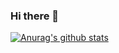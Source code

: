 ### Hi there 👋

<!--
**KimchiDosa/KimchiDosa** is a ✨ _special_ ✨ repository because its `README.md` (this file) appears on your GitHub profile.

Here are some ideas to get you started:

- 🔭 I’m currently working on ...
- 🌱 I’m currently learning ...
- 👯 I’m looking to collaborate on ...
- 🤔 I’m looking for help with ...
- 💬 Ask me about ...
- 📫 How to reach me: ...
- 😄 Pronouns: ...
- ⚡ Fun fact: ...
-->
 [![Anurag's github stats](https://github-readme-stats.vercel.app/api?username=KimchiDosa)](https://github.com/anuraghazra/github-readme-stats)
